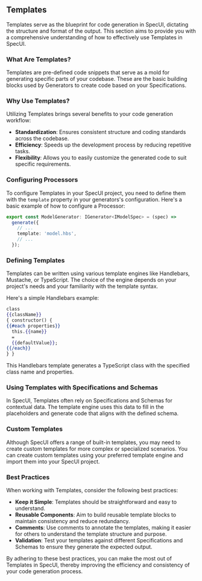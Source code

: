 ## Templates

Templates serve as the blueprint for code generation in SpecUI, dictating the structure and format of the output. This section aims to provide you with a comprehensive understanding of how to effectively use Templates in SpecUI.

### What Are Templates?

Templates are pre-defined code snippets that serve as a mold for generating specific parts of your codebase. These are the basic building blocks used by Generators to create code based on your Specifications.

### Why Use Templates?

Utilizing Templates brings several benefits to your code generation workflow:

- **Standardization**: Ensures consistent structure and coding standards across the codebase.
- **Efficiency**: Speeds up the development process by reducing repetitive tasks.
- **Flexibility**: Allows you to easily customize the generated code to suit specific requirements.

### Configuring Processors

To configure Templates in your SpecUI project, you need to define them with the `template` property in your generators's configuration. Here's a basic example of how to configure a Processor:

```typescript
export const ModelGenerator: IGenerator<IModelSpec> = (spec) =>
  generate({
    // ...
    template: 'model.hbs',
    // ...
  });
```

### Defining Templates

Templates can be written using various template engines like Handlebars, Mustache, or TypeScript. The choice of the engine depends on your project's needs and your familiarity with the template syntax.

Here's a simple Handlebars example:

```handlebars
class
{{className}}
{ constructor() {
{{#each properties}}
  this.{{name}}
  =
  {{defaultValue}};
{{/each}}
} }
```

This Handlebars template generates a TypeScript class with the specified class name and properties.

### Using Templates with Specifications and Schemas

In SpecUI, Templates often rely on Specifications and Schemas for contextual data. The template engine uses this data to fill in the placeholders and generate code that aligns with the defined schema.

### Custom Templates

Although SpecUI offers a range of built-in templates, you may need to create custom templates for more complex or specialized scenarios. You can create custom templates using your preferred template engine and import them into your SpecUI project.

### Best Practices

When working with Templates, consider the following best practices:

- **Keep it Simple**: Templates should be straightforward and easy to understand.
- **Reusable Components**: Aim to build reusable template blocks to maintain consistency and reduce redundancy.
- **Comments**: Use comments to annotate the templates, making it easier for others to understand the template structure and purpose.
- **Validation**: Test your templates against different Specifications and Schemas to ensure they generate the expected output.

By adhering to these best practices, you can make the most out of Templates in SpecUI, thereby improving the efficiency and consistency of your code generation process.
